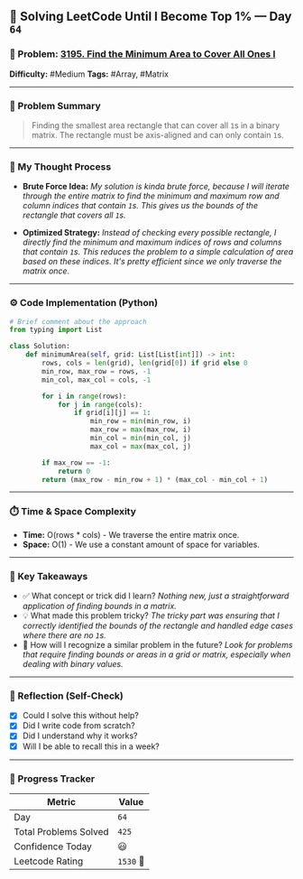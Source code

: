 ## 🧠 Solving LeetCode Until I Become Top 1% — Day `64`

### 🔹 Problem: [3195. Find the Minimum Area to Cover All Ones I](https://leetcode.com/problems/find-the-minimum-area-to-cover-all-ones-i/description/?envType=daily-question&envId=2025-08-22)

**Difficulty:** #Medium
**Tags:** #Array, #Matrix

---

### 📝 Problem Summary

> Finding the smallest area rectangle that can cover all `1`s in a binary matrix. The rectangle must be axis-aligned and can only contain `1`s.

---

### 🧠 My Thought Process

- **Brute Force Idea:**
  _My solution is kinda brute force, because I will iterate through the entire matrix to find the minimum and maximum row and column indices that contain `1`s. This gives us the bounds of the rectangle that covers all `1`s._

- **Optimized Strategy:**
  _Instead of checking every possible rectangle, I directly find the minimum and maximum indices of rows and columns that contain `1`s. This reduces the problem to a simple calculation of area based on these indices. It's pretty efficient since we only traverse the matrix once._

---

### ⚙️ Code Implementation (Python)

```python
# Brief comment about the approach
from typing import List

class Solution:
    def minimumArea(self, grid: List[List[int]]) -> int:
        rows, cols = len(grid), len(grid[0]) if grid else 0
        min_row, max_row = rows, -1
        min_col, max_col = cols, -1

        for i in range(rows):
            for j in range(cols):
                if grid[i][j] == 1:
                    min_row = min(min_row, i)
                    max_row = max(max_row, i)
                    min_col = min(min_col, j)
                    max_col = max(max_col, j)

        if max_row == -1:
            return 0
        return (max_row - min_row + 1) * (max_col - min_col + 1)

```

---

### ⏱️ Time & Space Complexity

- **Time:** O(rows \* cols) - We traverse the entire matrix once.
- **Space:** O(1) - We use a constant amount of space for variables.

---

### 🧩 Key Takeaways

- ✅ What concept or trick did I learn?
  _Nothing new, just a straightforward application of finding bounds in a matrix._
- 💡 What made this problem tricky?
  _The tricky part was ensuring that I correctly identified the bounds of the rectangle and handled edge cases where there are no `1`s._
- 💭 How will I recognize a similar problem in the future?
  _Look for problems that require finding bounds or areas in a grid or matrix, especially when dealing with binary values._

---

### 🔁 Reflection (Self-Check)

- [x] Could I solve this without help?
- [x] Did I write code from scratch?
- [x] Did I understand why it works?
- [x] Will I be able to recall this in a week?

---

### 🚀 Progress Tracker

| Metric                | Value     |
| --------------------- | --------- |
| Day                   | `64`      |
| Total Problems Solved | `425`     |
| Confidence Today      | 😃        |
| Leetcode Rating       | `1530` 👀 |
